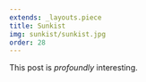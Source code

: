 ```yaml
---
extends: _layouts.piece
title: Sunkist
img: sunkist/sunkist.jpg
order: 28
---
```


This post is *profoundly* interesting.
